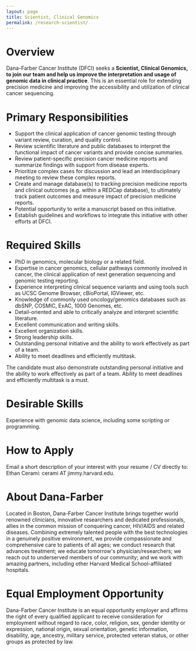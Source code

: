 ```yaml
---
layout: page
title: Scientist, Clinical Genomics
permalink: /research-scientist/
---
```


# Overview

Dana-Farber Cancer Institute (DFCI) seeks a **Scientist, Clinical Genomics, to join our team and help us improve the interpretation and usage of genomic data in clinical practice**. This is an essential role for extending precision medicine and improving the accessibility and utilization of clinical cancer sequencing.

# Primary Responsibilities

* Support the clinical application of cancer genomic testing through variant review, curation, and quality control.
* Review scientific literature and public databases to interpret the functional impact of cancer variants and provide concise summaries.
* Review patient-specific precision cancer medicine reports and summarize findings with support from disease experts.
* Prioritize complex cases for discussion and lead an interdisciplinary meeting to review these complex reports.
* Create and manage database(s) to tracking precision medicine reports and clinical outcomes (e.g. within a REDCap database), to ultimately track patient outcomes and measure impact of precision medicine reports.
* Potential opportunity to write a manuscript based on this initiative.
* Establish guidelines and workflows to integrate this initiative with other efforts at DFCI.

# Required Skills

* PhD in genomics, molecular biology or a related field.
* Expertise in cancer genomics, cellular pathways commonly involved in cancer, the clinical application of next generation sequencing and genomic testing reporting.
* Experience interpreting clinical sequence variants and using tools such as UCSC Genome Browser, cBioPortal, IGViewer, etc.
* Knowledge of commonly used oncology/genomics databases such as dbSNP, COSMIC, ExAC, 1000 Genomes, etc.
* Detail-oriented and able to critically analyze and interpret scientific literature.
* Excellent communication and writing skills.
* Excellent organization skills.
* Strong leadership skills.
* Outstanding personal initiative and the ability to work effectively as part of a team.
* Ability to meet deadlines and efficiently multitask.

The candidate must also demonstrate outstanding personal initiative and the ability to work effectively as part of a team. Ability to meet deadlines and efficiently multitask is a must.

# Desirable Skills

Experience with genomic data science, including some scripting or programming.

# How to Apply

Email a short description of your interest with your resume / CV directly to:  Ethan Cerami:  cerami AT jimmy.harvard.edu.

# About Dana-Farber

Located in Boston, Dana-Farber Cancer Institute brings together world renowned clinicians, innovative researchers and dedicated professionals, allies in the common mission of conquering cancer, HIV/AIDS and related diseases. Combining extremely talented people with the best technologies in a genuinely positive environment, we provide compassionate and comprehensive care to patients of all ages; we conduct research that advances treatment; we educate tomorrow's physician/researchers; we reach out to underserved members of our community; and we work with amazing partners, including other Harvard Medical School-affiliated hospitals.

# Equal Employment Opportunity

Dana-Farber Cancer Institute is an equal opportunity employer and affirms the right of every qualified applicant to receive consideration for employment without regard to race, color, religion, sex, gender identity or expression, national origin, sexual orientation, genetic information, disability, age, ancestry, military service, protected veteran status, or other groups as protected by law.

